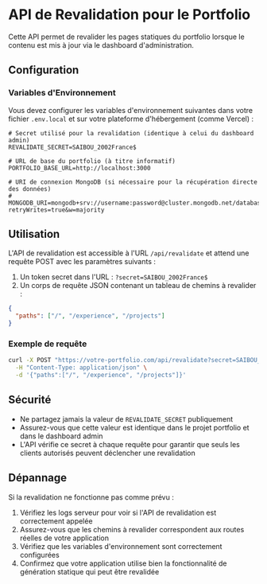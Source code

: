 # API de Revalidation pour le Portfolio

Cette API permet de revalider les pages statiques du portfolio lorsque le contenu est mis à jour via le dashboard d'administration.

## Configuration

### Variables d'Environnement

Vous devez configurer les variables d'environnement suivantes dans votre fichier `.env.local` et sur votre plateforme d'hébergement (comme Vercel) :

```env
# Secret utilisé pour la revalidation (identique à celui du dashboard admin)
REVALIDATE_SECRET=SAIBOU_2002France$

# URL de base du portfolio (à titre informatif)
PORTFOLIO_BASE_URL=http://localhost:3000

# URI de connexion MongoDB (si nécessaire pour la récupération directe des données)
# MONGODB_URI=mongodb+srv://username:password@cluster.mongodb.net/database?retryWrites=true&w=majority
```

## Utilisation

L'API de revalidation est accessible à l'URL `/api/revalidate` et attend une requête POST avec les paramètres suivants :

1. Un token secret dans l'URL : `?secret=SAIBOU_2002France$`
2. Un corps de requête JSON contenant un tableau de chemins à revalider :

```json
{
  "paths": ["/", "/experience", "/projects"]
}
```

### Exemple de requête

```bash
curl -X POST "https://votre-portfolio.com/api/revalidate?secret=SAIBOU_2002France$" \
  -H "Content-Type: application/json" \
  -d '{"paths":["/", "/experience", "/projects"]}'
```

## Sécurité

- Ne partagez jamais la valeur de `REVALIDATE_SECRET` publiquement
- Assurez-vous que cette valeur est identique dans le projet portfolio et dans le dashboard admin
- L'API vérifie ce secret à chaque requête pour garantir que seuls les clients autorisés peuvent déclencher une revalidation

## Dépannage

Si la revalidation ne fonctionne pas comme prévu :

1. Vérifiez les logs serveur pour voir si l'API de revalidation est correctement appelée
2. Assurez-vous que les chemins à revalider correspondent aux routes réelles de votre application
3. Vérifiez que les variables d'environnement sont correctement configurées
4. Confirmez que votre application utilise bien la fonctionnalité de génération statique qui peut être revalidée 